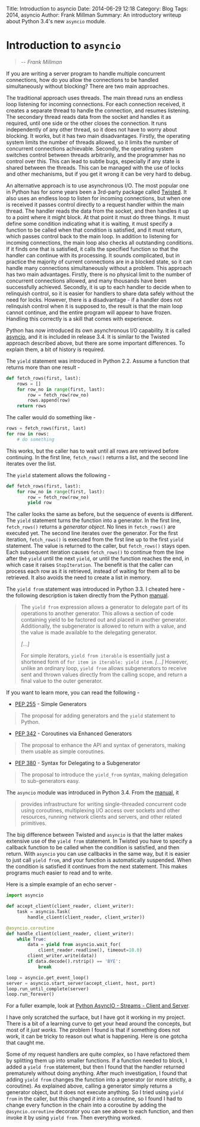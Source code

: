 Title: Introduction to asyncio
Date: 2014-06-29 12:18
Category: Blog
Tags: 2014, asyncio
Author: Frank Millman
Summary: An introductory writeup about Python 3.4's new `asyncio` module.

Introduction to `asyncio`
=========================

> -- <cite>Frank Millman</cite>

If you are writing a server program to handle multiple concurrent connections,
how do you allow the connections to be handled simultaneously without blocking?
There are two main approaches.

The traditional approach uses threads. The main thread runs an endless loop
listening for incoming connections. For each connection received, it creates a
separate thread to handle the connection, and resumes listening. The secondary
thread reads data from the socket and handles it as required, until one side or
the other closes the connection. It runs independently of any other thread, so
it does not have to worry about blocking. It works, but it has two main
disadvantages. Firstly, the operating system limits the number of threads
allowed, so it limits the number of concurrent connections achievable.
Secondly, the operating system switches control between threads arbitrarily,
and the programmer has no control over this. This can lead to subtle bugs,
especially if any state is shared between the threads. This can be managed with
the use of locks and other mechanisms, but if you get it wrong it can be very
hard to debug.

An alternative approach is to use asynchronous I/O. The most popular one in
Python has for some years been a 3rd-party package called
[Twisted](https://twistedmatrix.com/). It also uses an endless loop to listen
for incoming connections, but when one is received it passes control directly
to a request handler within the main thread. The handler reads the data from
the socket, and then handles it up to a point where it might block. At that
point it must do three things. It must define some condition indicating what it
is waiting, it must specify a function to be called when that condition is
satisfied, and it must return, which passes control back to the main loop. In
addition to listening for incoming connections, the main loop also checks all
outstanding conditions. If it finds one that is satisfied, it calls the
specified function so that the handler can continue with its processing. It
sounds complicated, but in practice the majority of current connections are in
a blocked state, so it can handle many connections simultaneously without a
problem. This approach has two main advantages. Firstly, there is no physical
limit to the number of concurrent connections allowed, and many thousands have
been successfully achieved.  Secondly, it is up to each handler to decide when
to relinquish control, so it is easier for handlers to share data safely
without the need for locks.  However, there is a disadvantage - if a handler
does not relinquish control when it is supposed to, the result is that the main
loop cannot continue, and the entire program will appear to have frozen.
Handling this correctly is a skill that comes with experience.


Python has now introduced its own asynchronous I/O capability. It is called
[asyncio](https://docs.python.org/3.4/library/asyncio.html), and it is included
in release 3.4. It is similar to the Twisted approach described above, but
there are some important differences. To explain them, a bit of history is
required.


The `yield` statement was introduced in Python 2.2. Assume a function that
returns more than one result -

```python
def fetch_rows(first, last):
	rows = []
	for row_no in range(first, last):
		row = fetch_row(row_no)
		rows.append(row)
	return rows
```

The caller would do something like -

```python
rows = fetch_rows(first, last)
for row in rows:
	# do something
```

This works, but the caller has to wait until all rows are retrieved before
continuing. In the first line, `fetch_rows()` returns a list, and the second
line iterates over the list.

The `yield` statement allows the following -

```python
def fetch_rows(first, last):
	for row_no in range(first, last):
		row = fetch_row(row_no)
		yield row
```

The caller looks the same as before, but the sequence of events is different.
The `yield` statement turns the function into a generator. In the first line,
`fetch_rows()` returns a *generator object*. No lines in `fetch_rows()` are
executed yet. The second line iterates over the generator. For the first
iteration, `fetch_rows()` is executed from the first line up to the first
`yield` statement. The value is returned to the caller, but `fetch_rows()`
stays open.  Each subsequent iteration causes `fetch_rows()` to continue from
the line after the `yield` until the next `yield`, or until the function
reaches the end, in which case it raises `StopIteration`. The benefit is that
the caller can process each row as it is retrieved, instead of waiting for them
all to be retrieved.  It also avoids the need to create a list in memory.

The `yield from` statement was introduced in Python 3.3. I cheated here - the
following description is taken directly from the Python
[manual](https://docs.python.org/3/whatsnew/3.3.html#pep-380).

> The `yield from` expression allows a generator to delegate part of its
> operations to another generator. This allows a section of code containing yield
> to be factored out and placed in another generator. Additionally, the
> subgenerator is allowed to return with a value, and the value is made available
> to the delegating generator.
>
> *[...]*
>
> For simple iterators, `yield from iterable` is essentially just a shortened
> form of `for item in iterable: yield item`. *[...]* However, unlike an
> ordinary loop, `yield from` allows subgenerators to receive sent and thrown
> values directly from the calling scope, and return a final value to the outer
> generator.

If you want to learn more, you can read the following -

* [PEP 255](http://legacy.python.org/dev/peps/pep-0255/) - Simple Generators
> The proposal for adding generators and the `yield` statement to Python.

* [PEP 342](http://legacy.python.org/dev/peps/pep-0342/) - Coroutines via
  Enhanced Generators
> The proposal to enhance the API and syntax of generators, making them usable
> as simple coroutines.

* [PEP 380](http://legacy.python.org/dev/peps/pep-0380/) - Syntax for
  Delegating to a Subgenerator
> The proposal to introduce the `yield_from` syntax, making delegation to
> sub-generators easy.


The `asyncio` module was introduced in Python 3.4. From the
[manual](https://docs.python.org/3.4/library/asyncio.html), it 
> provides infrastructure for writing single-threaded concurrent code using
> coroutines, multiplexing I/O access over sockets and other resources, running
> network clients and servers, and other related primitives.

The big difference between Twisted and `asyncio` is that the latter makes
extensive use of the `yield from` statement. In Twisted you have to specify a
callback function to be called when the condition is satisfied, and then
return. With `asyncio` you can use callbacks in the same way, but it is easier
to just call `yield from`, and your function is automatically suspended. When
the condition is satisfied it continues from the next statement. This makes
programs much easier to read and to write.

Here is a simple example of an echo server -

```python
import asyncio

def accept_client(client_reader, client_writer):
	task = asyncio.Task(
		handle_client(client_reader, client_writer))

@asyncio.coroutine
def handle_client(client_reader, client_writer):
	while True:
		data = yield from asyncio.wait_for(
			client_reader.readline(), timeout=10.0)
		client_writer.write(data))
		if data.decode().rstrip() == 'BYE':
			break

loop = asyncio.get_event_loop()
server = asyncio.start_server(accept_client, host, port)
loop.run_until_complete(server)
loop.run_forever()
```

For a fuller example, look at [Python AsyncIO - Streams - Client and
Server](http://davebehnke.com/python-asyncio-streams-client-server.html).

I have only scratched the surface, but I have got it working in my project.
There is a bit of a learning curve to get your head around the concepts, but
most of it *just works*. The problem I found is that if something does not
work, it can be tricky to reason out what is happening. Here is one gotcha that
caught me.

Some of my request handlers are quite complex, so I have refactored them by
splitting them up into smaller functions. If a function needed to block, I
added a `yield from` statement, but then I found that the handler returned
prematurely without doing anything. After much investigation, I found that
adding `yield from` changes the function into a generator (or more strictly, a
coroutine). As explained above, calling a generator simply returns a generator
object, but it does not execute anything. So I tried using `yield from` in the
caller, but this changed *it* into a coroutine, so I found I had to change
every function in the chain into a coroutine by adding the `@asyncio.coroutine`
decorator you can see above to each function, and then invoke it by using
`yield from`. Then everything worked.
